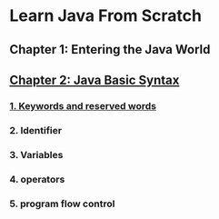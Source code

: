 # Learn Java From Scratch

## Chapter 1: Entering the Java World

## [Chapter 2: Java Basic Syntax](./docs/chapter2.md)

### [1. Keywords and reserved words](./docs/chapter2.md#一关键字和保留字)

### 2. Identifier

### 3. Variables

### 4. operators

### 5. program flow control
